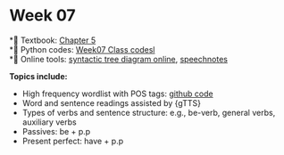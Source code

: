 # Week 07


*📘 Textbook: [Chapter 5](https://raw.githubusercontent.com/MK316/Class_Spring2022/main/RE.ch05.txt)  
*🐾 Python codes: [Week07 Class codesl](https://github.com/MK316/Classroom/blob/main/Week07_Ch05.ipynb)  
*🔎 Online tools: [syntactic tree diagram online]("http://mshang.ca/syntree/"), [speechnotes]("https://speechnotes.co")   

**Topics include:**

* High frequency wordlist with POS tags: [github code](https://github.com/MK316/applications/blob/main/Tagging_CorpusToolKit.ipynb)  
* Word and sentence readings assisted by {gTTS}  
* Types of verbs and sentence structure: e.g., be-verb, general verbs, auxiliary verbs  
* Passives: be + p.p  
* Present perfect: have + p.p   


